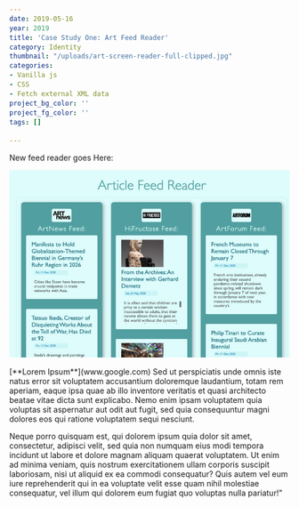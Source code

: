 ```yaml
---
date: 2019-05-16
year: 2019
title: 'Case Study One: Art Feed Reader'
category: Identity
thumbnail: "/uploads/art-screen-reader-full-clipped.jpg"
categories:
- Vanilla js
- CSS
- Fetch external XML data
project_bg_color: ''
project_fg_color: ''
tags: []

---
```

New feed reader goes Here:

[![](/uploads/art-screen-reader-clipped.jpg)]()

<div class="para-one">[**Lorem Ipsum**](www.google.com) Sed ut perspiciatis unde omnis iste natus error sit voluptatem accusantium doloremque laudantium, totam rem aperiam, eaque ipsa quae ab illo inventore veritatis et quasi architecto beatae vitae dicta sunt explicabo. Nemo enim ipsam voluptatem quia voluptas sit aspernatur aut odit aut fugit, sed quia consequuntur magni dolores eos qui ratione voluptatem sequi nesciunt.</div>

Neque porro quisquam est, qui dolorem ipsum quia dolor sit amet, consectetur, adipisci velit, sed quia non numquam eius modi tempora incidunt ut labore et dolore magnam aliquam quaerat voluptatem. Ut enim ad minima veniam, quis nostrum exercitationem ullam corporis suscipit laboriosam, nisi ut aliquid ex ea commodi consequatur? Quis autem vel eum iure reprehenderit qui in ea voluptate velit esse quam nihil molestiae consequatur, vel illum qui dolorem eum fugiat quo voluptas nulla pariatur!"